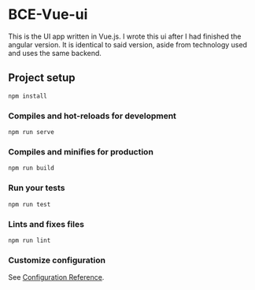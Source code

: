 BCE-Vue-ui
==========

This is the UI app written in Vue.js. 
I wrote this ui after I had finished the angular version. It is identical to said version,
aside from technology used and uses the same backend.


## Project setup
```
npm install
```

### Compiles and hot-reloads for development
```
npm run serve
```

### Compiles and minifies for production
```
npm run build
```

### Run your tests
```
npm run test
```

### Lints and fixes files
```
npm run lint
```

### Customize configuration
See [Configuration Reference](https://cli.vuejs.org/config/).
